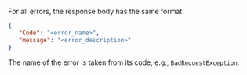 For all errors, the response body has the same format:

```json
{
   "Code": "<error_name>",
   "message": "<error_description>"
}
```

The name of the error is taken from its code, e.g., `BadRequestException`.
